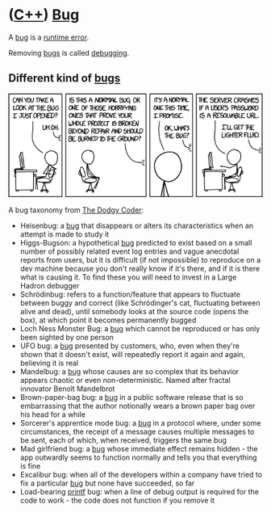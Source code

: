 # ([C++](Cpp.md)) [Bug](CppBug.md)

A [bug](CppBug.md) is a [runtime error](CppRuntimeError.md).

Removing [bugs](CppBug.md) is called [debugging](CppDebug.md).

## Different kind of [bugs](CppBug.md)

[![xkcd #1700: new bug](new_bug.png)](https://www.xkcd.com/1700/)

A bug taxonomy from [The Dodgy Coder](http://www.dodgycoder.net/2011/11/yoda-conditions-pokemon-exception.html):

 * Heisenbug: a [bug](CppBug.md) that disappears or alters its characteristics when an attempt is made to study it
 * Higgs-Bugson: a hypothetical [bug](CppBug.md) predicted to exist based on a small number of possibly related event log entries and vague anecdotal reports from users, but it is difficult (if not impossible) to reproduce on a dev machine because you don't really know if it's there, and if it is there what is causing it. To find these you will need to invest in a Large Hadron debugger
 * Schrödinbug: refers to a function/feature that appears to fluctuate between buggy and correct (like Schrödinger's cat, fluctuating between alive and dead), until somebody looks at the source code (opens the box), at which point it becomes permanently bugged
 * Loch Ness Monster Bug: a [bug](CppBug.md) which cannot be reproduced or has only been sighted by one person
 * UFO bug: a [bug](CppBug.md) presented by customers, who, even when they're shown that it doesn't exist, will repeatedly report it again and again, believing it is real
 * Mandelbug: a [bug](CppBug.md) whose causes are so complex that its behavior appears chaotic or even non-deterministic. Named after fractal innovator Benoît Mandelbrot
 * Brown-paper-bag bug: a [bug](CppBug.md) in a public software release that is so embarrassing that the author notionally wears a brown paper bag over his head for a while
 * Sorcerer's apprentice mode bug: a [bug](CppBug.md) in a protocol where, under some circumstances, the receipt of a message causes multiple messages to be sent, each of which, when received, triggers the same bug
 * Mad girlfriend bug: a [bug](CppBug.md) whose immediate effect remains hidden - the app outwardly seems to function normally and tells you that everything is fine
 * Excalibur bug: when all of the developers within a company have tried to fix a particular [bug](CppBug.md) but none have succeeded, so far
 * Load-bearing [printf](CppPrintf.md) bug: when a line of debug output is required for the code to work - the code does not function if you remove it

